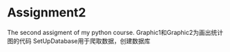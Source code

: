 # Assignment2
The second assigment of my python course.
Graphic1和Graphic2为画出统计图的代码
SetUpDatabase用于爬取数据，创建数据库
